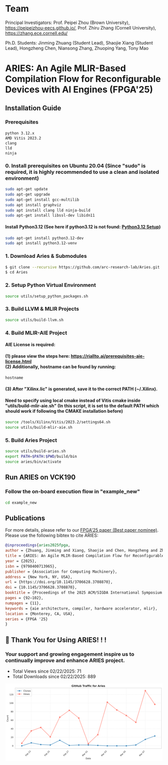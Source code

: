 # Team

Principal Investigators: Prof. Peipei Zhou (Brown University), https://peipeizhou-eecs.github.io/, Prof. Zhiru Zhang (Cornell University), https://zhang.ece.cornell.edu/

Ph.D. Students: Jinming Zhuang (Student Lead), Shaojie Xiang (Student Lead), Hongzheng Chen, Niansong Zhang, Zhuoping Yang, Tony Mao

# ARIES: An Agile MLIR-Based Compilation Flow for Reconfigurable Devices with AI Engines (FPGA'25)

## Installation Guide

### Prerequisites
```
python 3.12.x
AMD Vitis 2023.2
clang
lld
ninja
```
### 0. Install prerequisites on Ubuntu 20.04 (Since "sudo" is required, it is highly recommended to use a clean and isolated environment)
```sh
sudo apt-get update
sudo apt-get upgrade
sudo apt-get install gcc-multilib
sudo apt install graphviz
sudo apt install clang lld ninja-build
sudo apt-get install libssl-dev libidn11
```

#### Install Python3.12 (See here if python3.12 is not found: [Python3.12 Setup](utils/README.md#-python312-setup))
```sh
sudo apt-get install python3.12-dev
sudo apt install python3.12-venv
```

### 1. Download Aries & Submodules
```sh
$ git clone --recursive https://github.com/arc-research-lab/Aries.git
$ cd Aries
```

### 2. Setup Python Virtual Environment
```sh
source utils/setup_python_packages.sh
```

### 3. Build LLVM & MLIR Projects
```sh
source utils/build-llvm.sh
```

### 4. Build MLIR-AIE Project 
#### AIE License is required: 
#### (1) please view the steps here: https://riallto.ai/prerequisites-aie-license.html <br> (2) Additionally, hostname can be found by running:<br>
```
hostname
```
#### (3) After "Xilinx.lic" is generated, save it to the correct PATH (~/.Xilinx).


#### Need to specify using local cmake instead of Vitis cmake inside "utils/build-mlir-aie.sh" (In this script, it is set to the default PATH which should work if following the CMAKE installation before)
```sh
source /tools/Xilinx/Vitis/2023.2/settings64.sh
source utils/build-mlir-aie.sh
```

### 5. Build Aries Project
```sh
source utils/build-aries.sh
export PATH=$PATH:$PWD/build/bin
source aries/bin/activate
```

## Run ARIES on VCK190
### Follow the on-board execution flow in "example_new"
```sh
cd example_new
```

## Publications
For more details, please refer to our [FPGA'25 paper (Best paper nominee)](https://dl.acm.org/doi/10.1145/3706628.3708870). Please use the following bibtex to cite ARIES:
```bibtex
@inproceedings{aries2025fpga,
author = {Zhuang, Jinming and Xiang, Shaojie and Chen, Hongzheng and Zhang, Niansong and Yang, Zhuoping and Mao, Tony and Zhang, Zhiru and Zhou, Peipei},
title = {ARIES: An Agile MLIR-Based Compilation Flow for Reconfigurable Devices with AI Engines},
year = {2025},
isbn = {9798400713965},
publisher = {Association for Computing Machinery},
address = {New York, NY, USA},
url = {https://doi.org/10.1145/3706628.3708870},
doi = {10.1145/3706628.3708870},
booktitle = {Proceedings of the 2025 ACM/SIGDA International Symposium on Field Programmable Gate Arrays},
pages = {92–102},
numpages = {11},
keywords = {aie architecture, compiler, hardware accelerator, mlir},
location = {Monterey, CA, USA},
series = {FPGA '25}
}
```

## 🚀 Thank You for Using ARIES! ! !
### Your support and growing engagement inspire us to continually improve and enhance ARIES project.
+ Total Views since 02/22/2025: 71
+ Total Downloads since 02/22/2025: 889
<img src="./assets/Aries_traffic_plot.png" width="600" />
